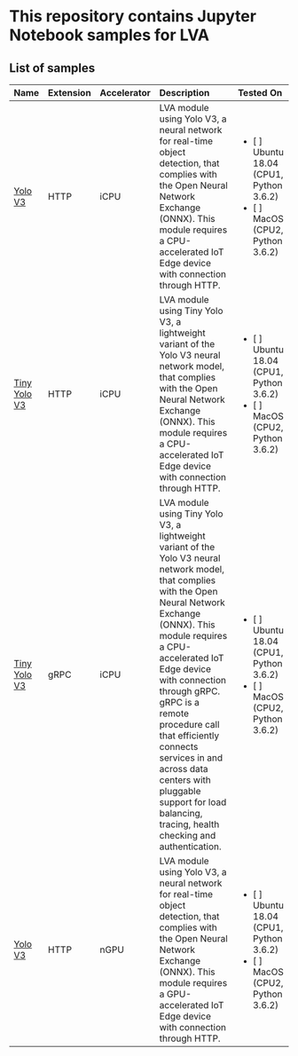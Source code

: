 # This repository contains Jupyter Notebook samples for LVA  

## List of samples

| Name       | Extension | Accelerator| Description | Tested On |
|:---        |:---       |:---        |:---         |:---       |
| [Yolo V3](yolov3-icpu-onnx/readme.md)             | HTTP      | iCPU | LVA module using Yolo V3, a neural network for real-time object detection, that complies with the Open Neural Network Exchange (ONNX). This module requires a CPU-accelerated IoT Edge device with connection through HTTP. | <ul><li>[ ] Ubuntu 18.04 (CPU1, Python 3.6.2)</li><li>[ ] MacOS (CPU2, Python 3.6.2)</li></ul> |
| [Tiny Yolo V3](tinyyolov3-icpu-onnx/readme.md)    | HTTP      | iCPU | LVA module using Tiny Yolo V3, a lightweight variant of the Yolo V3 neural network model, that complies with the Open Neural Network Exchange (ONNX). This module requires a CPU-accelerated IoT Edge device with connection through HTTP. | <ul><li>[ ] Ubuntu 18.04 (CPU1, Python 3.6.2)</li><li>[ ] MacOS (CPU2, Python 3.6.2)</li></ul> |
| [Tiny Yolo V3](http://aka.ms/)                    | gRPC      | iCPU | LVA module using Tiny Yolo V3, a lightweight variant of the Yolo V3 neural network model, that complies with the Open Neural Network Exchange (ONNX). This module requires a CPU-accelerated IoT Edge device with connection through gRPC. gRPC is a remote procedure call that efficiently connects services in and across data centers with pluggable support for load balancing, tracing, health checking and authentication. | <ul><li>[ ] Ubuntu 18.04 (CPU1, Python 3.6.2)</li><li>[ ] MacOS (CPU2, Python 3.6.2)</li></ul> |
| [Yolo V3](yolov3-ngpu-onnx/readme.md)             | HTTP      | nGPU | LVA module using Yolo V3, a neural network for real-time object detection, that complies with the Open Neural Network Exchange (ONNX). This module requires a GPU-accelerated IoT Edge device with connection through HTTP. | <ul><li>[ ] Ubuntu 18.04 (CPU1, Python 3.6.2)</li><li>[ ] MacOS (CPU2, Python 3.6.2)</li></ul> |
